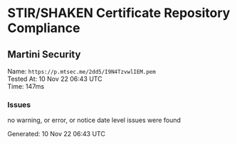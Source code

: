 # STIR/SHAKEN Certificate Repository Compliance

## Martini Security

Name: `https://p.mtsec.me/2dd5/I9N4TzvwlIEM.pem`\
Tested At: 10 Nov 22 06:43 UTC\
Time: 147ms

### Issues

no warning, or error, or notice date level issues were found

Generated: 10 Nov 22 06:43 UTC